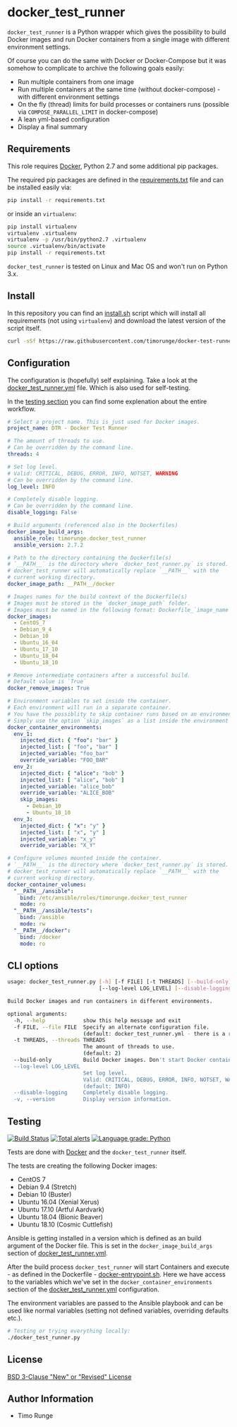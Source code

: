 # docker_test_runner

`docker_test_runner` is a Python wrapper which gives the possibility to build
Docker images and run Docker containers from a single image with different
environment settings.

Of course you can do the same with Docker or Docker-Compose but it was somehow
to complicate to archive the following goals easily:

- Run multiple containers from one image
- Run multiple containers at the same time (without docker-compose) - with
  different environment settings
- On the fly (thread) limits for build processes or containers runs
  (possible via `COMPOSE_PARALLEL_LIMIT` in docker-compose)
- A lean yml-based configuration
- Display a final summary

## Requirements

This role requires [Docker](https://www.docker.com), Python 2.7 and some
additional pip packages.

The required pip packages are defined in the
[requirements.txt](requirements.txt) file and can be installed easily via:

```sh
pip install -r requirements.txt
```

or inside an `virtualenv`:

```sh
pip install virtualenv
virtualenv .virtualenv
virtualenv -p /usr/bin/python2.7 .virtualenv
source .virtualenv/bin/activate
pip install -r requirements.txt
```

`docker_test_runner` is tested on Linux and Mac OS and won't run on Python 3.x.

## Install

In this repository you can find an [install.sh](install.sh) script which will
install all requirements (not using `virtualenv`) and download the latest
version of the script itself.

```sh
curl -sSf https://raw.githubusercontent.com/timorunge/docker-test-runner/master/install.sh | sh
```

## Configuration

The configuration is (hopefully) self explaining. Take a look at the
[docker_test_runner.yml](docker_test_runner.yml) file. Which is also used
for self-testing.

In the [testing section](#testing) you can find some explenation about
the entire workflow.

```yaml
# Select a project name. This is just used for Docker images.
project_name: DTR - Docker Test Runner

# The amount of threads to use.
# Can be overridden by the command line.
threads: 4

# Set log level.
# Valid: CRITICAL, DEBUG, ERROR, INFO, NOTSET, WARNING
# Can be overridden by the command line.
log_level: INFO

# Completely disable logging.
# Can be overridden by the command line.
disable_logging: False

# Build arguments (referenced also in the Dockerfiles)
docker_image_build_args:
  ansible_role: timorunge.docker_test_runner
  ansible_version: 2.7.2

# Path to the directory containing the Dockerfile(s)
# `__PATH__` is the directory where `docker_test_runner.py` is stored.
# docker_test_runner will automatically replace `__PATH__` with the
# current working directory.
docker_image_path: __PATH__/docker

# Images names for the build context of the Dockerfile(s)
# Images must be stored in the `docker_image_path` folder.
# Images must be named in the following format: Dockerfile_`image_name`.
docker_images:
  - CentOS_7
  - Debian_9_4
  - Debian_10
  - Ubuntu_16_04
  - Ubuntu_17_10
  - Ubuntu_18_04
  - Ubuntu_18_10

# Remove intermediate containers after a successful build.
# Default value is `True`
docker_remove_images: True

# Environment variables to set inside the container.
# Each environment will run in a separate container.
# You have the possiblity to skip container runs based on an environment.
# Simply use the option `skip_images` as a list inside the environment itself.
docker_container_environments:
  env_1:
    injected_dict: { "foo": "bar" }
    injected_list: [ "foo", "bar" ]
    injected_variable: "foo_bar"
    override_variable: "FOO_BAR"
  env_2:
    injected_dict: { "alice": "bob" }
    injected_list: [ "alice", "bob" ]
    injected_variable: "alice_bob"
    override_variable: "ALICE_BOB"
    skip_images:
      - Debian_10
      - Ubuntu_18_10
  env_3:
    injected_dict: { "x": "y" }
    injected_list: [ "x", "y" ]
    injected_variable: "x_y"
    override_variable: "X_Y"

# Configure volumes mounted inside the container.
# `__PATH__` is the directory where `docker_test_runner.py` is stored.
# docker_test_runner will automatically replace `__PATH__` with the
# current working directory.
docker_container_volumes:
  "__PATH__/ansible":
    bind: /etc/ansible/roles/timorunge.docker_test_runner
    mode: ro
  "__PATH__/ansible/tests":
    bind: /ansible
    mode: rw
  "__PATH__/docker":
    bind: /docker
    mode: ro
```

## CLI options

```sh
usage: docker_test_runner.py [-h] [-f FILE] [-t THREADS] [--build-only]
                             [--log-level LOG_LEVEL] [--disable-logging] [-v]

Build Docker images and run containers in different environments.

optional arguments:
  -h, --help            show this help message and exit
  -f FILE, --file FILE  Specify an alternate configuration file.
                        (default: docker_test_runner.yml - there is a recursive search for this file. The first one found will be used.)
  -t THREADS, --threads THREADS
                        The amount of threads to use.
                        (default: 2)
  --build-only          Build Docker images. Don't start Docker containers.
  --log-level LOG_LEVEL
                        Set log level.
                        Valid: CRITICAL, DEBUG, ERROR, INFO, NOTSET, WARNING
                        (default: INFO)
  --disable-logging     Completely disable logging.
  -v, --version         Display version information.
```

## Testing

[![Build Status](https://travis-ci.org/timorunge/docker-test-runner.svg?branch=master)](https://travis-ci.org/timorunge/docker-test-runner)
[![Total alerts](https://img.shields.io/lgtm/alerts/g/timorunge/docker-test-runner.svg?logo=lgtm&logoWidth=18)](https://lgtm.com/projects/g/timorunge/docker-test-runner/alerts/)
[![Language grade: Python](https://img.shields.io/lgtm/grade/python/g/timorunge/docker-test-runner.svg?logo=lgtm&logoWidth=18)](https://lgtm.com/projects/g/timorunge/docker-test-runner/context:python)

Tests are done with [Docker](https://www.docker.com) and the
`docker_test_runner` itself.

The tests are creating the following Docker images:

- CentOS 7
- Debian 9.4 (Stretch)
- Debian 10 (Buster)
- Ubuntu 16.04 (Xenial Xerus)
- Ubuntu 17.10 (Artful Aardvark)
- Ubuntu 18.04 (Bionic Beaver)
- Ubuntu 18.10 (Cosmic Cuttlefish)

Ansible is getting installed in a version which is defined as an build argument
of the Docker file. This is set in the `docker_image_build_args` section of
[docker_test_runner.yml](docker_test_runner.yml).

After the build process `docker_test_runner` will start Containers and execute -
as defined in the Dockerfile -
[docker-entrypoint.sh](docker/docker-entrypoint.sh). Here we have access
to the variables which we've set in the `docker_container_environments` section
of the [docker_test_runner.yml](docker_test_runner.yml) configuration.

The environment variables are passed to the Ansible playbook and can be used
like normal variables (setting not defined variables, overriding defaults etc.).

```sh
# Testing or trying everything locally:
./docker_test_runner.py
```

## License

[BSD 3-Clause "New" or "Revised" License](https://spdx.org/licenses/BSD-3-Clause.html)

## Author Information

- Timo Runge
